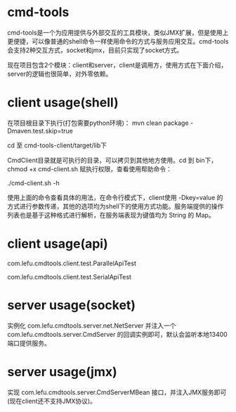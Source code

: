 # cmd-tools

cmd-tools是一个为应用提供与外部交互的工具模块，类似JMX扩展，但是使用上更便捷，可以像普通的shell命令一样使用命令的方式与服务应用交互。cmd-tools会支持2种交互方式，socket和jmx，目前只实现了socket方式。

现在项目包含2个模块：client和server，client是调用方，使用方式在下面介绍，server的逻辑也很简单，对外零依赖。

# client usage(shell)

在项目根目录下执行(打包需要python环境)：
mvn clean package -Dmaven.test.skip=true

cd 至 cmd-tools-client/target/lib下

CmdClient目录就是可执行的目录，可以拷贝到其他地方使用。cd 到 bin下，chmod +x cmd-client.sh 赋执行权限，查看使用帮助命令：

./cmd-client.sh -h

使用上面的命令查看具体的用法，在命令行模式下，client使用 -Dkey=value 的方式进行参数传递，其他的选项均为shell下的使用方式功能。服务端提供的操作列表也是基于这种格式进行解析，在服务端表现为键值均为 String 的 Map。 

# client usage(api)

com.lefu.cmdtools.client.test.ParallelApiTest

com.lefu.cmdtools.client.test.SerialApiTest

# server usage(socket)

实例化 com.lefu.cmdtools.server.net.NetServer 并注入一个 com.lefu.cmdtools.server.CmdServer 的回调实例即可，默认会监听本地13400端口提供服务。

# server usage(jmx)

实现 com.lefu.cmdtools.server.CmdServerMBean 接口，并注入JMX服务即可(现在client还不支持JMX协议)。
